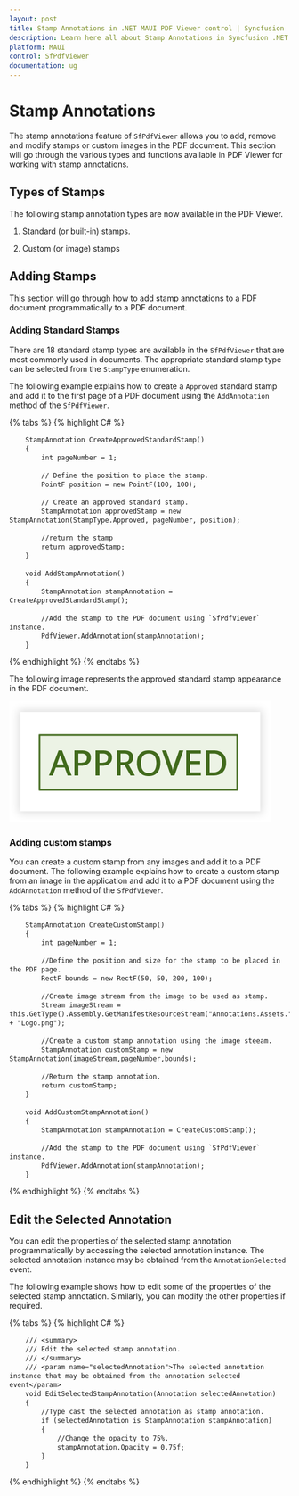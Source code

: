 ```yaml
---
layout: post
title: Stamp Annotations in .NET MAUI PDF Viewer control | Syncfusion
description: Learn here all about Stamp Annotations in Syncfusion .NET MAUI PDF Viewer (SfPdfViewer) control and its types.
platform: MAUI
control: SfPdfViewer
documentation: ug
---
```


# Stamp Annotations

The stamp annotations feature of `SfPdfViewer` allows you to add, remove and modify stamps or custom images in the PDF document. This section will go through the various types and functions available in PDF Viewer for working with stamp annotations.

## Types of Stamps

The following stamp annotation types are now available in the PDF Viewer.

1.	Standard (or built-in) stamps.

2.	Custom (or image) stamps

## Adding Stamps

This section will go through how to add stamp annotations to a PDF document programmatically to a PDF document.

### Adding Standard Stamps

There are 18 standard stamp types are available in the `SfPdfViewer` that are most commonly used in documents. The appropriate standard stamp type can be selected from the `StampType` enumeration. 

The following example explains how to create a `Approved` standard stamp and add it to the first page of a PDF document using the `AddAnnotation` method of the `SfPdfViewer`.

{% tabs %}
{% highlight C# %}

        StampAnnotation CreateApprovedStandardStamp()
        {
            int pageNumber = 1;

            // Define the position to place the stamp.
            PointF position = new PointF(100, 100);

            // Create an approved standard stamp.
            StampAnnotation approvedStamp = new StampAnnotation(StampType.Approved, pageNumber, position);
            
            //return the stamp
            return approvedStamp;
        }

        void AddStampAnnotation()
        {
            StampAnnotation stampAnnotation = CreateApprovedStandardStamp();

            //Add the stamp to the PDF document using `SfPdfViewer` instance.
            PdfViewer.AddAnnotation(stampAnnotation);
        }

{% endhighlight %}
{% endtabs %}

The following image represents the approved standard stamp appearance in the PDF document.

![Standard Approved Stamp.](Images/Annotations/approved-stamp.png)

### Adding custom stamps

You can create a custom stamp from any images and add it to a PDF document. The following example explains how to create a custom stamp from an image in the application and add it to a PDF document using the `AddAnnotation` method of the `SfPdfViewer`.

{% tabs %}
{% highlight C# %}

        StampAnnotation CreateCustomStamp()
        {
            int pageNumber = 1;

            //Define the position and size for the stamp to be placed in the PDF page.
            RectF bounds = new RectF(50, 50, 200, 100);

            //Create image stream from the image to be used as stamp.
            Stream imageStream = this.GetType().Assembly.GetManifestResourceStream("Annotations.Assets." + "Logo.png");

            //Create a custom stamp annotation using the image steeam.
            StampAnnotation customStamp = new StampAnnotation(imageStream,pageNumber,bounds);

            //Return the stamp annotation.
            return customStamp;
        }

        void AddCustomStampAnnotation()
        {
            StampAnnotation stampAnnotation = CreateCustomStamp();

            //Add the stamp to the PDF document using `SfPdfViewer` instance.
            PdfViewer.AddAnnotation(stampAnnotation);
        }

{% endhighlight %}
{% endtabs %}

## Edit the Selected Annotation

You can edit the properties of the selected stamp annotation programmatically by accessing the selected annotation instance. The selected annotation instance may be obtained from the `AnnotationSelected` event. 

The following example shows how to edit some of the properties of the selected stamp annotation. Similarly, you can modify the other properties if required.

{% tabs %}
{% highlight C# %}

        /// <summary>
        /// Edit the selected stamp annotation.
        /// </summary>
        /// <param name="selectedAnnotation">The selected annotation instance that may be obtained from the annotation selected event</param>
        void EditSelectedStampAnnotation(Annotation selectedAnnotation)
        {
            //Type cast the selected annotation as stamp annotation.
            if (selectedAnnotation is StampAnnotation stampAnnotation)
            {
                //Change the opacity to 75%.
                stampAnnotation.Opacity = 0.75f;
            }
        }

{% endhighlight %}
{% endtabs %}

